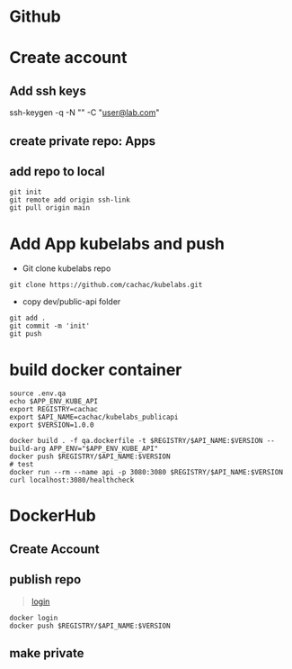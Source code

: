 
# Github <!-- omit in TOC-->

# Create account
## Add ssh keys
ssh-keygen -q -N "" -C "user@lab.com"

## create private repo: Apps
## add repo to local
```vim
git init
git remote add origin ssh-link
git pull origin main
```

# Add App kubelabs and push
- Git clone kubelabs repo
```vim
git clone https://github.com/cachac/kubelabs.git
```
- copy dev/public-api folder
```vim
git add .
git commit -m 'init'
git push
```
# build docker container
```vim
source .env.qa
echo $APP_ENV_KUBE_API
export REGISTRY=cachac
export $API_NAME=cachac/kubelabs_publicapi
export $VERSION=1.0.0

docker build . -f qa.dockerfile -t $REGISTRY/$API_NAME:$VERSION --build-arg APP_ENV="$APP_ENV_KUBE_API"
docker push $REGISTRY/$API_NAME:$VERSION
# test
docker run --rm --name api -p 3080:3080 $REGISTRY/$API_NAME:$VERSION
curl localhost:3080/healthcheck
```


# DockerHub
## Create Account
## publish repo
> [login](https://docs.docker.com/engine/reference/commandline/login/)
```vim
docker login
docker push $REGISTRY/$API_NAME:$VERSION
```
## make private

